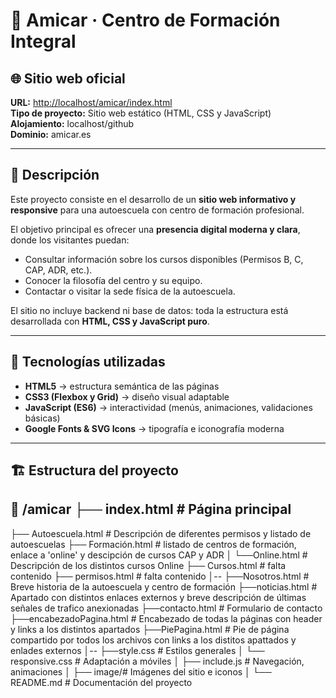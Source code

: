 # 🚗 Amicar · Centro de Formación Integral

## 🌐 Sitio web oficial
**URL:** [http://localhost/amicar/index.html](https://cesarma11.github.io/amicar/index.html)  
**Tipo de proyecto:** Sitio web estático (HTML, CSS y JavaScript)  
**Alojamiento:** localhost/github  
**Dominio:** amicar.es 

---

## 🧾 Descripción
Este proyecto consiste en el desarrollo de un **sitio web informativo y responsive** para una autoescuela con centro de formación profesional.

El objetivo principal es ofrecer una **presencia digital moderna y clara**, donde los visitantes puedan:
- Consultar información sobre los cursos disponibles (Permisos B, C, CAP, ADR, etc.).  
- Conocer la filosofía del centro y su equipo.  
- Contactar o visitar la sede física de la autoescuela.  

El sitio no incluye backend ni base de datos: toda la estructura está desarrollada con **HTML, CSS y JavaScript puro**.

---

## 🧰 Tecnologías utilizadas
- **HTML5** → estructura semántica de las páginas  
- **CSS3 (Flexbox y Grid)** → diseño visual adaptable  
- **JavaScript (ES6)** → interactividad (menús, animaciones, validaciones básicas)  
- **Google Fonts & SVG Icons** → tipografía e iconografía moderna  

---

## 🏗️ Estructura del proyecto

📁 /amicar
├── index.html # Página principal
--
├── Autoescuela.html # Descripción de diferentes permisos y listado de autoescuelas
├── Formación.html # listado de centros de formación, enlace a 'online' y descipción de cursos CAP y ADR
│   └──Online.html # Descripción de los distintos cursos Online 
├── Cursos.html # falta contenido
├── permisos.html # falta contenido
│--
├──Nosotros.html # Breve historia de la autoescuela y centro de formación
├──noticias.html # Apartado con distintos enlaces externos y breve descripción de últimas señales de trafico anexionadas
├──contacto.html # Formulario de contacto
├──encabezadoPagina.html # Encabezado de todas la páginas con header y links a los distintos apartados
├──PiePagina.html # Pie de página compartido por todos los archivos con links a los distitos apattados y enlades  externos
│--
├──style.css # Estilos generales
│    └── responsive.css # Adaptación a móviles
│
├── include.js # Navegación, animaciones
│
├── image/# Imágenes del sitio e iconos
│
└── README.md # Documentación del proyecto